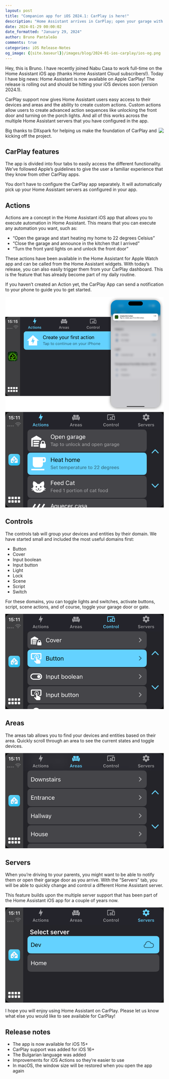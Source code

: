 ```yaml
---
layout: post
title: "Companion app for iOS 2024.1: CarPlay is here!"
description: "Home Assistant arrives in CarPlay; open your garage with a simple tap!"
date: 2024-01-29 00:00:02
date_formatted: "January 29, 2024"
author: Bruno Pantaleão
comments: true
categories: iOS Release-Notes
og_image: {{site.baseurl}}/images/blog/2024-01-ios-carplay/ios-og.png
---
```


Hey, this is Bruno. I have recently joined Nabu Casa to work full-time on the Home Assistant iOS app (thanks Home Assistant Cloud subscribers!). Today I have big news: Home Assistant is now available on Apple CarPlay! The release is rolling out and should be hitting your iOS devices soon (version 2024.1).

CarPlay support now gives Home Assistant users easy access to their devices and areas and the ability to create custom actions. Custom actions allow users to create advanced action sequences like unlocking the front door and turning on the porch lights. And all of this works across the multiple Home Assistant servers that you have configured in the app.

<lite-youtube videoid="u__oD7OhdJI" videotitle="Carplay is here!"></lite-youtube>

<img src="{{site.baseurl}}/images/blog/2024-01-ios-carplay/dxspark.png" style="border:none; box-shadow: none; float: right;" height="50"> Big thanks to DXspark for helping us make the foundation of CarPlay and kicking off the project.

<!--more-->

## CarPlay features

The app is divided into four tabs to easily access the different functionality. We’ve followed Apple’s guidelines to give the user a familiar experience that they know from other CarPlay apps.

You don’t have to configure the CarPlay app separately. It will automatically pick up your Home Assistant servers as configured in your app. 

## Actions

Actions are a concept in the Home Assistant iOS app that allows you to execute automation in Home Assistant. This means that you can execute any automation you want, such as:

- “Open the garage and start heating my home to 22 degrees Celsius”
- “Close the garage and announce in the kitchen that I arrived”
- “Turn the front yard lights on and unlock the front door”

These actions have been available in the Home Assistant for Apple Watch app and can be called from the Home Assistant widgets. With today’s release, you can also easily trigger them from your CarPlay dashboard. This is the feature that has already become part of my daily routine.

If you haven’t created an Action yet, the CarPlay App can send a notification to your phone to guide you to get started.

![Create your first CarPlay Action](/images/blog/2024-01-ios-carplay/firstaction.png)
![CarPlay Actions](/images/blog/2024-01-ios-carplay/actions.png)

## Controls

The controls tab will group your devices and entities by their domain. We have started small and included the most useful domains first:

- Button
- Cover
- Input boolean
- Input button
- Light
- Lock
- Scene
- Script
- Switch

For these domains, you can toggle lights and switches, activate buttons, script, scene actions, and of course, toggle your garage door or gate.


![Create your first CarPlay Action](/images/blog/2024-01-ios-carplay/controls.png)

## Areas

The areas tab allows you to find your devices and entities based on their area. Quickly scroll through an area to see the current states and toggle devices.

![CarPlay Areas](/images/blog/2024-01-ios-carplay/areas.png)

## Servers

When you’re driving to your parents, you might want to be able to notify them or open their garage door as you arrive. With the “Servers” tab, you will be able to quickly change and control a different Home Assistant server.

This feature builds upon the multiple server support that has been part of the Home Assistant iOS app for a couple of years now.

![CarPlay Servers](/images/blog/2024-01-ios-carplay/servers.png)

I hope you will enjoy using Home Assistant on CarPlay. Please let us know what else you would like to see available for CarPlay!

## Release notes

- The app is now available for iOS 15+
- CarPlay support was added for iOS 16+
- The Bulgarian language was added
- Improvements for iOS Actions so they’re easier to use
- In macOS, the window size will be restored when you open the app again

